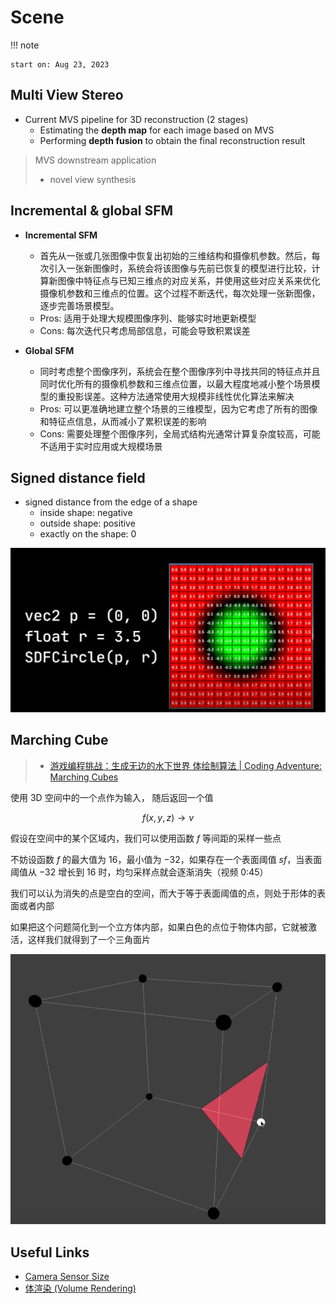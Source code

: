# Scene

!!! note

    start on: Aug 23, 2023

## Multi View Stereo

- Current MVS pipeline for 3D reconstruction (2 stages)
    - Estimating the **depth map** for each image based on MVS
    - Performing **depth fusion** to obtain the final reconstruction result

> MVS downstream application
>
> - novel view synthesis

## Incremental & global SFM

- **Incremental SFM**
    - 首先从一张或几张图像中恢复出初始的三维结构和摄像机参数。然后，每次引入一张新图像时，系统会将该图像与先前已恢复的模型进行比较，计算新图像中特征点与已知三维点的对应关系，并使用这些对应关系来优化摄像机参数和三维点的位置。这个过程不断迭代，每次处理一张新图像，逐步完善场景模型。
    - Pros: 适用于处理大规模图像序列、能够实时地更新模型
    - Cons: 每次迭代只考虑局部信息，可能会导致积累误差

- **Global SFM**
    - 同时考虑整个图像序列，系统会在整个图像序列中寻找共同的特征点并且同时优化所有的摄像机参数和三维点位置，以最大程度地减小整个场景模型的重投影误差。这种方法通常使用大规模非线性优化算法来解决
    - Pros: 可以更准确地建立整个场景的三维模型，因为它考虑了所有的图像和特征点信息，从而减小了累积误差的影响
    - Cons: 需要处理整个图像序列，全局式结构光通常计算复杂度较高，可能不适用于实时应用或大规模场景

## Signed distance field

- signed distance from the edge of a shape
    - inside shape: negative
    - outside shape: positive
    - exactly on the shape: 0

![image-20230824152525493](./assets/image-20230824152525493.png)

## Marching Cube

> - [游戏编程挑战：生成无边的水下世界 体绘制算法 | Coding Adventure: Marching Cubes](https://www.bilibili.com/video/BV1yJ411r73v/)

使用 3D 空间中的一个点作为输入， 随后返回一个值


$$
f(x,y,z) \to v
$$


假设在空间中的某个区域内，我们可以使用函数 $f$ 等间距的采样一些点

不妨设函数 $f$ 的最大值为 $16$，最小值为 $-32$，如果存在一个表面阈值 $sf$，当表面阈值从 $-32$ 增长到 $16$ 时，均匀采样点就会逐渐消失（视频 0:45）

我们可以认为消失的点是空白的空间，而大于等于表面阈值的点，则处于形体的表面或者内部

如果把这个问题简化到一个立方体内部，如果白色的点位于物体内部，它就被激活，这样我们就得到了一个三角面片



![image-20230828102922879](./assets/image-20230828102922879.png)



## Useful Links

- [Camera Sensor Size](https://designreviews.com/digital-camera-sensor-size-chart/)
- [体渲染 (Volume Rendering)](https://zhuanlan.zhihu.com/p/595117334)